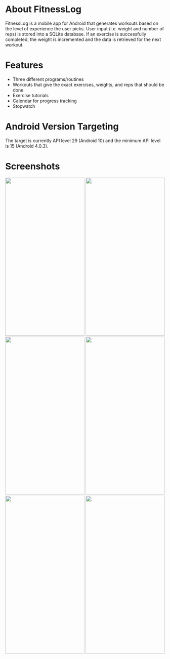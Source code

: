# About FitnessLog
FitnessLog is a mobile app for Android that generates workouts based on the level of experience the user picks. User input (i.e. weight
and number of reps) is stored into a SQLite database. If an exercise is successfully completed, the weight is incremented and
the data is retrieved for the next workout. 

# Features
- Three different programs/routines
- Workouts that give the exact exercises, weights, and reps that should be done
- Exercise tutorials
- Calendar for progress tracking
- Stopwatch

# Android Version Targeting
The target is currently API level 29 (Android 10) and the minimum API level is 15 (Android 4.0.3). 

# Screenshots
<img src="https://user-images.githubusercontent.com/50305527/64322728-fb8eac00-cf77-11e9-8d7c-8c9d1df5872f.png" height="500" width="250"> <img src="https://user-images.githubusercontent.com/50305527/64322745-05181400-cf78-11e9-9f6a-21673d52dad3.png" height="500" width="250"> <img src="https://user-images.githubusercontent.com/50305527/64322764-0b0df500-cf78-11e9-9db0-cceaf6bfcb97.png" height="500" width="250"> <img src="https://user-images.githubusercontent.com/50305527/64322778-1103d600-cf78-11e9-8a24-e09861337619.png" height="500" width="250"> <img src="https://user-images.githubusercontent.com/50305527/64322833-2547d300-cf78-11e9-834b-7d39f81904eb.png" height="500" width="250">
<img src="https://user-images.githubusercontent.com/50305527/64324583-7c9b7280-cf7b-11e9-97e4-fd55fb949447.png" height="500" width="250">
